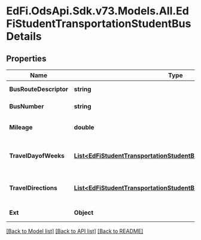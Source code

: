 # EdFi.OdsApi.Sdk.v73.Models.All.EdFiStudentTransportationStudentBusDetails

## Properties

Name | Type | Description | Notes
------------ | ------------- | ------------- | -------------
**BusRouteDescriptor** | **string** | Identifies the specific route taken by a bus for student transportation. | 
**BusNumber** | **string** | The unique identifier assigned to the bus used for transporting the student. | 
**Mileage** | **double** | The distance, typically measured in miles, that a student was transported along the route of the bus during a single trip. | [optional] 
**TravelDayofWeeks** | [**List&lt;EdFiStudentTransportationStudentBusDetailsTravelDayofWeek&gt;**](EdFiStudentTransportationStudentBusDetailsTravelDayofWeek.md) | An unordered collection of studentTransportationStudentBusDetailsTravelDayofWeeks. Specifies the day(s) of the week on which student transportation occurs. | [optional] 
**TravelDirections** | [**List&lt;EdFiStudentTransportationStudentBusDetailsTravelDirection&gt;**](EdFiStudentTransportationStudentBusDetailsTravelDirection.md) | An unordered collection of studentTransportationStudentBusDetailsTravelDirections. Indicates the direction of travel for the student transportation route (e.g., to school, from school). | [optional] 
**Ext** | **Object** | Extensions to the StudentTransportationStudentBusDetails entity. | [optional] 

[[Back to Model list]](../../README.md#documentation-for-models) [[Back to API list]](../../README.md#documentation-for-api-endpoints) [[Back to README]](../../README.md)

